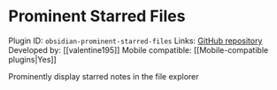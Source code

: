 # Prominent Starred Files

Plugin ID: `obsidian-prominent-starred-files`
Links: [GitHub repository](https://github.com/valentine195/obsidian-prominent-starred-files)
Developed by: [[valentine195]]
Mobile compatible: [[Mobile-compatible plugins|Yes]]

Prominently display starred notes in the file explorer

